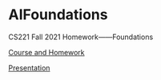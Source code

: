 # AIFoundations
CS221 Fall 2021 Homework——Foundations

[Course and Homework](https://stanford-cs221.github.io/autumn2021/assignments/foundations/index.html) 

[Presentation](https://www.bilibili.com/video/BV1L3411V7eT/)
